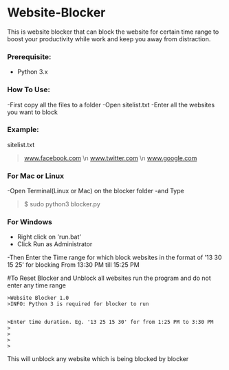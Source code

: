 # Website-Blocker
This is website blocker that can block the website for certain time range to boost your productivity while work and keep you away from distraction.

### Prerequisite:
  - Python 3.x
  
### How To Use:
  -First copy all the files to a folder
  -Open sitelist.txt
  -Enter all the websites you want to block
  ### Example:
  sitelist.txt
 
   >www.facebook.com \n
   >www.twitter.com \n
   >www.google.com
  
  ### For Mac or Linux
  -Open Terminal(Linux or Mac) on the blocker folder
  -and Type

   >$ sudo python3 blocker.py
  
  ### For Windows
  - Right click on 'run.bat' 
  - Click Run as Administrator
  
  
  -Then Enter the Time range for which block websites in the format of
  '13 30 15 25' for blocking From 13:30 PM till 15:25 PM
  
  #To Reset Blocker and Unblock all websites
  run the program and do not enter any time range

    >Website Blocker 1.0
    >INFO: Python 3 is required for blocker to run


    >Enter time duration. Eg. '13 25 15 30' for from 1:25 PM to 3:30 PM
    >
    >
    >
    >
    
  
  This will unblock any website which is being blocked by blocker
  
  
  
